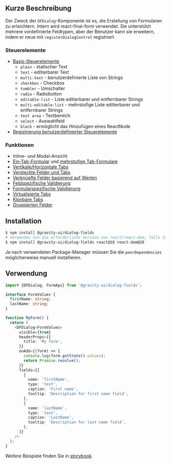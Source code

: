 ## Kurze Beschreibung

Der Zweck der `DFDialog`-Komponente ist es, die Erstellung von Formularen zu erleichtern. Intern wird react-final-form verwendet.
Sie unterstützt mehrere vordefinierte Feldtypen, aber der Benutzer kann sie erweitern, indem er neue mit `registerDialogControl` registriert.

### Steuerelemente

- [Basis-Steuerelemente](https://preview.yandexcloud.dev/dialog-fields/?path=/story/demo-00-base-controls)
  - `plain` - statischer Text
  - `text` - editierbarer Text
  - `multi-text` - benutzerdefinierte Liste von Strings
  - `checkbox` - Checkbox
  - `tumbler` - Umschalter
  - `radio` - Radiobutton
  - `editable-list` - Liste editierbarer und entfernbarer Strings
  - `multi-editable-list` - mehrstufige Liste editierbarer und entfernbarer Strings
  - `text area` - Textbereich
  - `select` - Auswahlfeld
  - `block` - ermöglicht das Hinzufügen eines ReactNode
- [Registrierung benutzerdefinierter Steuerelemente](https://preview.yandexcloud.dev/dialog-fields/?path=/story/tutorials-custom-control-registration)

### Funktionen

- Inline- und Modal-Ansicht
- [Ein-Tab-Formular](https://preview.yandexcloud.dev/dialog-fields/?path=/story/demo-01-one-tab) und [mehrstufige Tab-Formulare](https://preview.yandexcloud.dev/dialog-fields/?path=/story/demo-02-several-tab--horizontal-tabs)
- [Vertikale/Horizontale Tabs](https://preview.yandexcloud.dev/dialog-fields/?path=/story/demo-02-several-tab)
- [Versteckte Felder und Tabs](https://preview.yandexcloud.dev/dialog-fields/?path=/story/demo-04-visibility-condition)
- [Verknüpfte Felder basierend auf Werten](https://preview.yandexcloud.dev/dialog-fields/?path=/story/demo-05-extras-and-linked-fields)
- [Feldspezifische Validierung](https://preview.yandexcloud.dev/dialog-fields/?path=/story/demo-06-field-validators)
- [Formularspezifische Validierung](https://preview.yandexcloud.dev/dialog-fields/?path=/story/demo-07-form-validation)
- [Virtualisierte Tabs](https://preview.yandexcloud.dev/dialog-fields/?path=/story/demo-08-virtualized-tabs)
- [Klonbare Tabs](https://preview.yandexcloud.dev/dialog-fields/?path=/story/demo-08-cloneable-tabs-)
- [Gruppierten Felder](https://preview.yandexcloud.dev/dialog-fields/?path=/story/demo-03-sections)

## Installation

```bash
$ npm install @gravity-ui/dialog-fields
# Verwenden Sie die erforderliche Version von react/react-dom, falls Sie sie noch nicht installiert haben
$ npm install @gravity-ui/dialog-fields react@18 react-dom@18
```

Je nach verwendeten Package-Manager müssen Sie die `peerDependencies` möglicherweise manuell installieren.

## Verwendung

```ts
import {DFDialog, FormApi} from '@gravity-ui/dialog-fields';

interface FormValues {
  firstName: string;
  lastName: string;
}

function MyForm() {
  return (
    <DFDialog<FormValues>
      visible={true}
      headerProps={{
        title: 'My form',
      }}
      onAdd={(form) => {
        console.log(form.getState().values);
        return Promise.resolve();
      }}
      fields={[
        {
          name: 'firstName',
          type: 'text',
          caption: 'First name',
          tooltip: 'Description for first name field',
        },
        {
          name: 'lastName',
          type: 'text',
          caption: 'LastName',
          tooltip: 'Description for last name field',
        },
      ]}
    />
  );
}
```

Weitere Beispiele finden Sie in [storybook](https://preview.yandexcloud.dev/dialog-fields).